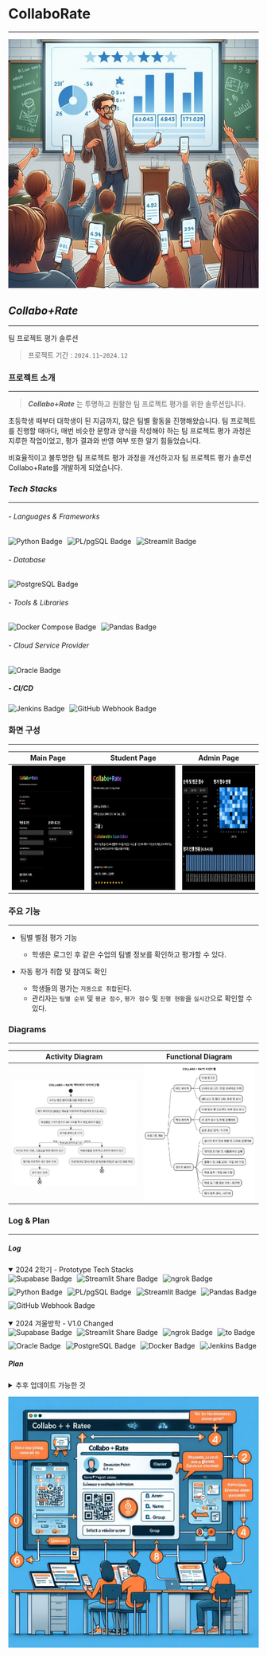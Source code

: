 # CollaboRate
- - -
![collaborate](https://raw.githubusercontent.com/ellen24k/CollaboRate/main/docs/images/collaborate_profile.jpg)


## _**Collabo+Rate**_
- - -
팀 프로젝트 평가 솔루션
> 프로젝트 기간 : `2024.11~2024.12`





### 프로젝트 소개
- - -
> _**Collabo+Rate**_ 는 투명하고 원활한 팀 프로젝트 평가를 위한 솔루션입니다.

초등학생 때부터 대학생이 된 지금까지, 많은 팀별 활동을 진행해왔습니다. 팀 프로젝트를 진행할 때마다, 매번 비슷한 문항과 양식을 작성해야 하는 팀 프로젝트 평가 과정은 지루한 작업이었고, 평가 결과와 반영 여부 또한 알기 힘들었습니다.

비효율적이고 불투명한 팀 프로젝트 평가 과정을 개선하고자
팀 프로젝트 평가 솔루션 Collabo+Rate를 개발하게 되었습니다.





### _**Tech Stacks**_
- - -
###### - _Languages & Frameworks_
<div style="display: flex; gap: 10px">
    <img src="https://img.shields.io/badge/Python-3776AB?style=for-the-badge&logo=python&logoColor=white" alt="Python Badge"> 
    <img src="https://img.shields.io/badge/PL%2FpgSQL-336791?style=for-the-badge&logo=postgresql&logoColor=white" alt="PL/pgSQL Badge">
    <img src="https://img.shields.io/badge/Streamlit-FF4B4B?style=for-the-badge&logo=streamlit&logoColor=white" alt="Streamlit Badge">
</div>

###### - _Database_
<div style="display: flex; gap: 10px;">
    <img src="https://img.shields.io/badge/PostgreSQL-4169E1?style=for-the-badge&logo=postgresql&logoColor=white" alt="PostgreSQL Badge">
</div>

###### - _Tools & Libraries_
<div style="display: flex; gap: 10px;">
    <img src="https://img.shields.io/badge/Docker_Compose-2496ED?style=for-the-badge&logo=docker&logoColor=white" alt="Docker Compose Badge">
    <img src="https://img.shields.io/badge/Pandas-150458?style=for-the-badge&logo=pandas&logoColor=white" alt="Pandas Badge">
</div>

###### - _Cloud Service Provider_
<div style="display: flex; gap: 10px;">
    <img src="https://img.shields.io/badge/Oracle_Cloud-F80000?style=for-the-badge&logo=oracle&logoColor=white" alt="Oracle Badge">
</div>

##### - _CI/CD_
<div style="display: flex; gap: 10px;">
    <img src="https://img.shields.io/badge/Jenkins-D24939?style=for-the-badge&logo=jenkins&logoColor=white" alt="Jenkins Badge">
    <img src="https://img.shields.io/badge/GitHub%20Webhook-181717?style=for-the-badge&logo=github&logoColor=white" alt="GitHub Webhook Badge">
</div>






### 화면 구성
- - -
|  Main Page  |  Student Page  |  Admin Page  |
| :---: | :---: | :---: |
| <img src="https://raw.githubusercontent.com/ellen24k/CollaboRate/main/docs/images/main_page.png" alt="Main Page" height="250px" /> | <img src="https://raw.githubusercontent.com/ellen24k/CollaboRate/main/docs/images/student_page.png" alt="Student Page" height="250px" /> |  <img src="https://raw.githubusercontent.com/ellen24k/CollaboRate/main/docs/images/admin_page_after.png" alt="Admin Page" height="250px" /> |





### 주요 기능
- - -
- 팀별 별점 평가 기능
    - 학생은 로그인 후 같은 수업의 팀별 정보를 확인하고 평가할 수 있다.

- 자동 평가 취합 및 참여도 확인
    - 학생들의 평가는 `자동으로 취합`된다.
    - 관리자는 `팀별 순위` 및 `평균 점수`, `평가 점수` 및 `진행 현황`을 `실시간`으로 확인할 수 있다.




 
### Diagrams
- - -
|  Activity Diagram  |  Functional Diagram  |
| :---: | :---: |
| ![activity.png](https://raw.githubusercontent.com/ellen24k/CollaboRate/main/docs/images/activity_diagram.png) | ![functional.png](https://raw.githubusercontent.com/ellen24k/CollaboRate/main/docs/images/functional_diagram.png) |





### Log & Plan
- - -

##### Log
<details open>
  <summary>2024 2학기 - Prototype Tech Stacks</summary>    
  <div style="display: flex; flex-wrap: wrap; gap: 10px;">
    <img src="https://img.shields.io/badge/Supabase-3ECF8E?style=for-the-badge&logo=supabase&logoColor=white" alt="Supabase Badge">
    <img src="https://img.shields.io/badge/Streamlit_Share-FF4B4B?style=for-the-badge&logo=streamlit&logoColor=white" alt="Streamlit Share Badge">
    <img src="https://img.shields.io/badge/ngrok-1F1E25?style=for-the-badge&logo=ngrok&logoColor=white" alt="ngrok Badge">
    <img src="https://img.shields.io/badge/Python-3776AB?style=for-the-badge&logo=python&logoColor=white" alt="Python Badge"> 
    <img src="https://img.shields.io/badge/PL%2FpgSQL-336791?style=for-the-badge&logo=postgresql&logoColor=white" alt="PL/pgSQL Badge">
    <img src="https://img.shields.io/badge/Streamlit-FF4B4B?style=for-the-badge&logo=streamlit&logoColor=white" alt="Streamlit Badge">
    <img src="https://img.shields.io/badge/Pandas-150458?style=for-the-badge&logo=pandas&logoColor=white" alt="Pandas Badge">
    <img src="https://img.shields.io/badge/GitHub%20Webhook-181717?style=for-the-badge&logo=github&logoColor=white" alt="GitHub Webhook Badge">
    </div>
</details>
<br>
<details open>
  <summary>2024 겨울방학 - V1.0 Changed</summary>
  <div style="display: flex; flex-wrap: wrap; gap: 10px;">
    <img src="https://img.shields.io/badge/Supabase-3ECF8E?style=for-the-badge&logo=supabase&logoColor=white" alt="Supabase Badge">
    <img src="https://img.shields.io/badge/Streamlit_Share-FF4B4B?style=for-the-badge&logo=streamlit&logoColor=white" alt="Streamlit Share Badge">
    <img src="https://img.shields.io/badge/ngrok-1F1E25?style=for-the-badge&logo=ngrok&logoColor=white" alt="ngrok Badge">
    <img src="https://img.shields.io/badge/--to-->-ffffff?style=for-the-badge" alt="to Badge">
    <img src="https://img.shields.io/badge/Oracle_Cloud-F80000?style=for-the-badge&logo=oracle&logoColor=white" alt="Oracle Badge">
    <img src="https://img.shields.io/badge/PostgreSQL-4169E1?style=for-the-badge&logo=postgresql&logoColor=white" alt="PostgreSQL Badge">
    <img src="https://img.shields.io/badge/Docker-2496ED?style=for-the-badge&logo=docker&logoColor=white" alt="Docker Badge">
    <img src="https://img.shields.io/badge/Jenkins-D24939?style=for-the-badge&logo=jenkins&logoColor=white" alt="Jenkins Badge">
  </div>
</details>

##### Plan
<details>
  <summary>추후 업데이트 가능한 것</summary>
  <blockquote>jwt, REST API, redis<br>
  minio, 통계 라이브러리, 통계 차트 라이브러리, 관리자 sso 로그인<br>
      관리자 기능 추가 가능</blockquote>
</details>


![collaborate](https://raw.githubusercontent.com/ellen24k/CollaboRate/main/docs/images/collaborate.png)
